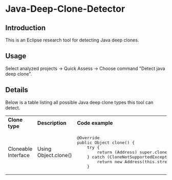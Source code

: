 # Java-Deep-Clone-Detector

## Introduction

This is an Eclipse research tool for detecting Java deep clones.

## Usage

Select analyzed projects -> Quick Assess -> Choose command "Detect java deep clone".

## Details

Below is a table listing all possible Java deep clone types this tool can detect.

<table>
<tr>
<td> <b>Clone type</b> </td> <td>  <b>Description</b> </td><td> <b>Code example</b> </td>
</tr>

<tr>
<td> Cloneable Interface </td><td>Using Object.clone()</td>
<td>
<pre>
@Override
public Object clone() {
    try {
        return (Address) super.clone();
    } catch (CloneNotSupportedException e) {
        return new Address(this.street, this.getCity(), this.getCountry());
    }
</pre>
</td>
</tr>
</table>
